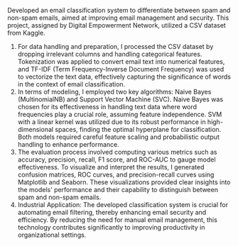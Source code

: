 Developed an email classification system to differentiate between spam and non-spam emails, aimed at improving email management and security. This project, assigned by Digital Empowerment Network, utilized a CSV dataset from Kaggle.
1. For data handling and preparation, I processed the CSV dataset by dropping irrelevant columns and handling categorical features. Tokenization was applied to convert email text into numerical features, and TF-IDF (Term Frequency-Inverse Document Frequency) was used to vectorize the text data, effectively capturing the significance of words in the context of email classification.
2. In terms of modeling, I employed two key algorithms: Naive Bayes (MultinomialNB) and Support Vector Machine (SVC). Naive Bayes was chosen for its effectiveness in handling text data where word frequencies play a crucial role, assuming feature independence. SVM with a linear kernel was utilized due to its robust performance in high-dimensional spaces, finding the optimal hyperplane for classification. Both models required careful feature scaling and probabilistic output handling to enhance performance.
3. The evaluation process involved computing various metrics such as accuracy, precision, recall, F1 score, and ROC-AUC to gauge model effectiveness. To visualize and interpret the results, I generated confusion matrices, ROC curves, and precision-recall curves using Matplotlib and Seaborn. These visualizations provided clear insights into the models' performance and their capability to distinguish between spam and non-spam emails.
4. Industrial Application: The developed classification system is crucial for automating email filtering, thereby enhancing email security and efficiency. By reducing the need for manual email management, this technology contributes significantly to improving productivity in organizational settings.
